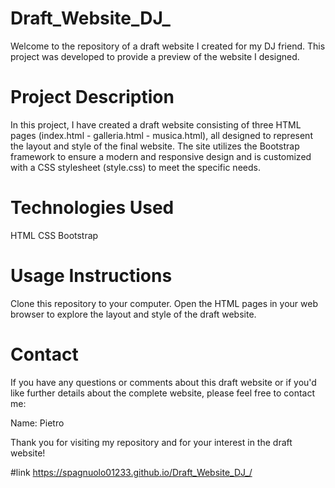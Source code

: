 # Draft_Website_DJ_

Welcome to the repository of a draft website I created for my DJ friend. This project was developed to provide a preview of the website I designed.

# Project Description

In this project, I have created a draft website consisting of three HTML pages (index.html - galleria.html - musica.html), all designed to represent the layout and style of the final website. The site utilizes the Bootstrap framework to ensure a modern and responsive design and is customized with a CSS stylesheet (style.css) to meet the specific needs.

# Technologies Used
HTML
CSS
Bootstrap

# Usage Instructions

Clone this repository to your computer.
Open the HTML pages in your web browser to explore the layout and style of the draft website.

# Contact
If you have any questions or comments about this draft website or if you'd like further details about the complete website, please feel free to contact me:

Name: Pietro

Thank you for visiting my repository and for your interest in the draft website!

#link
https://spagnuolo01233.github.io/Draft_Website_DJ_/
